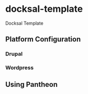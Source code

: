 # docksal-template
Docksal Template

## Platform Configuration

### Drupal

### Wordpress

## Using Pantheon
